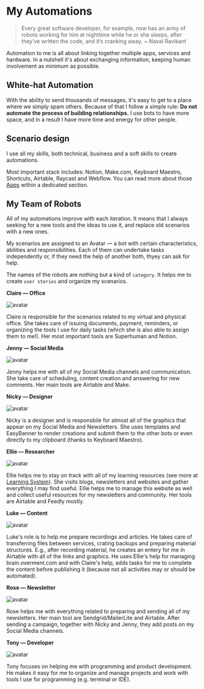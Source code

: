 # My Automations

> Every great software developer, for example, now has an army of robots working for him at nighttime while he or she sleeps, after they’ve written the code, and it’s cranking away. ~ Naval Ravikant

Automation to me is all about linking together multiple apps, services and hardware. In a nutshell it's about exchanging information, keeping human involvement as minimum as possible.

## White-hat Automation

With the ability to send thousands of messages, it's easy to get to a place where we simply spam others. Because of that I follow a simple rule: **Do not automate the process of building relationships.** I use bots to have more space, and in a result I have more time and energy for other people.

## Scenario design

I use all my skills, both technical, business and a soft skills to create automations. 

Most important stack includes: Notion, Make.com, Keyboard Maestro, Shortcuts, Airtable, Raycast and Webflow. You can read more about those [Apps](Apps.md) within a dedicated section.

## My Team of Robots

All of my automations improve with each iteration. It means that I always seeking for a new tools and the ideas to use it, and replace old scenarios with a new ones.

My scenarios are assigned to an Avatar — a bot with certain characteristics, abilities and responsibilities. Each of them can undertake tasks independently or, if they need the help of another both, thyey can ask for help.

The names of the robots are nothing but a kind of `category`. It helps me to create `user stories` and organize my scenarios.

**Claire — Office**

![avatar](https://space.overment.com/g15SCJixXvzEcGXz1Fi7/Claire-Office.png)

Claire is responsible for the scenarios related to my virtual and physical office. She takes care of issuing documents, payment, reminders, or organizing the tools I use for daily tasks (which she is also able to assign them to me!). Her most important tools are Superhuman and Notion.

**Jenny — Social Media**

![avatar](https://space.overment.com/2RHdid3HgnubEWBbFGBz/Jenny-Social-Media.png)

Jenny helps me with all of my Social Media channels and communication. She take care of scheduling, content creation and answering for new comments. Her main tools are Airtable and Make. 

**Nicky — Designer**

![avatar](https://space.overment.com/NmnfAQuQDP3pQLETM4fL/Nicky-Designer.png)

Nicky is a designer and is responsbile for almost all of the graphics that appear on my Social Media and Newsletters. She uses templates and EasyBanner to render creations and submit them to the other bots or even directly to my clipboard (thanks to Keyboard Maestro).

**Ellie — Researcher**

![avatar](https://space.overment.com/30DlrdWqwsrOkAr42ReG/Ellie-Researcher.png)

Ellie helps me to stay on track with all of my learning resources (see more at [Learning System](../Core/Learning%20System.md)). She visits blogs, newsletters and websites and gather everything I may find useful. Ellie helps me to manage this website as well and collect useful resources for my newsletters and community. Her tools are Airtable and Feedly mostly. 

**Luke — Content**

![avatar](https://space.overment.com/hs32tUAIugXVHnxgJjDM/Luke-Studio.png)

Luke's role is to help me prepare recordings and articles. He takes care of transferring files between services, crating backups and preparing material structures. E.g., after recording material, he creates an entery for me in Airtable with all of the links and graphics. He uses Ellie's help for managing brain.overment.com and with Claire's help, adds tasks for me to complete the content before publishing it (because not all activities may or should be automated).

**Rose — Newsletter**

![avatar](https://space.overment.com/Bj4t3VyAuX4IZFC8aZ9f/Rose-Newsletter.png)

Rose helps me with everything related to preparing and sending all of my newsletters. Her main tool are Sendgrid/MailerLite and Airtable. After sending a campaign, together with Nicky and Jenny, they add posts on my Social Media channels. 

**Tony — Developer**

![avatar](https://space.overment.com/Tony-Programmer-qiFwc/Tony-Programmer.png)

Tony focuses on helping me with programming and product development. He makes it easy for me to organize and manage projects and work with tools I use for programming (e.g. terminal or IDE).
